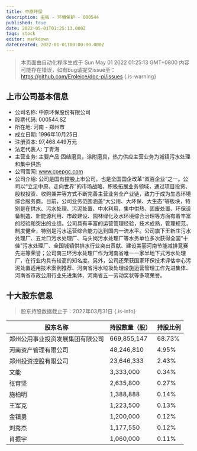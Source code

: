 ```yaml
---
title: 中原环保
description: 主板 - 环境保护 - 000544
published: true
date: 2022-05-01T01:25:13.000Z
tags: stock
editor: markdown
dateCreated: 2022-01-01T00:00:00.000Z
---
```


> 本页面由自动化程序生成于 Sun May 01 2022 01:25:13 GMT+0800
> 内容可能存在错误，如有bug请提交issue至：https://github.com/Eroleice/doc-pi/issues
{.is-warning}

## 上市公司基本信息
- 公司名称: 中原环保股份有限公司
- 股票代码: 000544.SZ
- 所在地: 河南 - 郑州市
- 成立日期: 1996年10月25日
- 注册资本: 97,468.449万元
- 法定代表人: 丁青海
- 主营业务: 主要产品:固结磨具，涂附磨具，热力供应主营业务为城镇污水处理和集中供热
- 公司官网: www.cpepgc.com
- 公司介绍: 公司是国有控股上市公司，也是全国国企改革“双百企业”之一。公司以“立足中原、走向世界”的市场战略，积极拓展业务领域，通过项目投资、股权投资、收购兼并等方式不断完善主营业务全产业链，致力于成为生态环境综合服务商。目前，公司业务范围涵盖“大公用、大环保、大生态”等板块，特别是在供水、污水处理、污泥处置、中水利用、集中供热、固废处置、环保设备制造、新能源利用、市政建设、园林绿化及水环境综合治理等方面有着丰富的经验和突出的业绩。公司具有丰富的运营管理经验，技术成熟，管理规范，制度健全，特别是污水运营综合能力达到国内一流水平。公司旗下王新庄污水处理厂、五龙口污水处理厂、马头岗污水处理厂等水务单位多次获得全国“十佳”污水处理厂、全国城镇供排水行业突出贡献、建设美丽河南节能减排竞赛先进等荣誉；公司南三环污水处理厂作为河南省唯一一家半地下式污水处理厂，在行业内具有较高的知名度。另外，公司还荣获国家环保技术评估中心污泥处置适用技术案例推荐、河南省污水垃圾处理设施运营管理工作先进集体、河南省市政公用行业先进集体、河南省五一劳动奖状等多项荣誉。


## 十大股东信息
> 股东持股数据截止于：2022年03月31日
{.is-info}

| 股东名称 | 持股数量（股） | 持股比例 |
| --- | --- | --- |
| 郑州公用事业投资发展集团有限公司 | 669,855,147 | 68.73% |
| 河南资产管理有限公司 | 48,246,810 | 4.95% |
| 郑州投资控股有限公司 | 23,646,333 | 2.43% |
| 文能 | 3,333,000 | 0.34% |
| 张育坚 | 2,635,800 | 0.27% |
| 施柏明 | 1,388,888 | 0.14% |
| 王军克 | 1,223,500 | 0.13% |
| 金镇勇 | 1,200,000 | 0.12% |
| 刘秀杰 | 1,177,550 | 0.12% |
| 肖振宇 | 1,060,000 | 0.11% |




